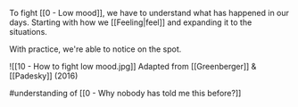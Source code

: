 To fight [[0 - Low mood]], we have to understand what has happened in our days. Starting with how we [[Feeling|feel]] and expanding it to the situations.

With practice, we're able to notice on the spot.

![[10 - How to fight low mood.jpg]]
Adapted from [[Greenberger]] & [[Padesky]] (2016)

#understanding of [[0 - Why nobody has told me this before?]]